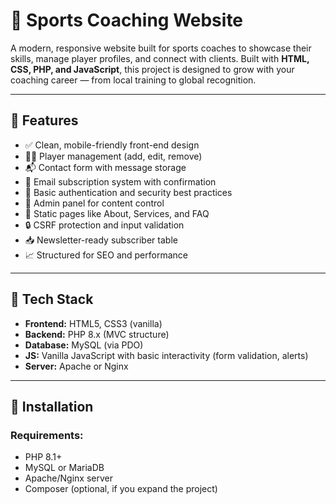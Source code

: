 # 🏀 Sports Coaching Website

A modern, responsive website built for sports coaches to showcase their skills, manage player profiles, and connect with clients. Built with **HTML, CSS, PHP, and JavaScript**, this project is designed to grow with your coaching career — from local training to global recognition.

---

## 🚀 Features

- ✅ Clean, mobile-friendly front-end design
- 🧑‍💼 Player management (add, edit, remove)
- 📬 Contact form with message storage
- 📧 Email subscription system with confirmation
- 🔐 Basic authentication and security best practices
- 🧰 Admin panel for content control
- 📄 Static pages like About, Services, and FAQ
- 🔒 CSRF protection and input validation
- 📥 Newsletter-ready subscriber table
- 📈 Structured for SEO and performance

---

## 📂 Tech Stack

- **Frontend:** HTML5, CSS3 (vanilla)
- **Backend:** PHP 8.x (MVC structure)
- **Database:** MySQL (via PDO)
- **JS:** Vanilla JavaScript with basic interactivity (form validation, alerts)
- **Server:** Apache or Nginx

---

## 🔧 Installation

### Requirements:

- PHP 8.1+
- MySQL or MariaDB
- Apache/Nginx server
- Composer (optional, if you expand the project)
